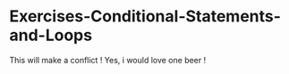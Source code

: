 # Exercises-Conditional-Statements-and-Loops
This will make a conflict ! 
Yes, i would love one beer ! 

